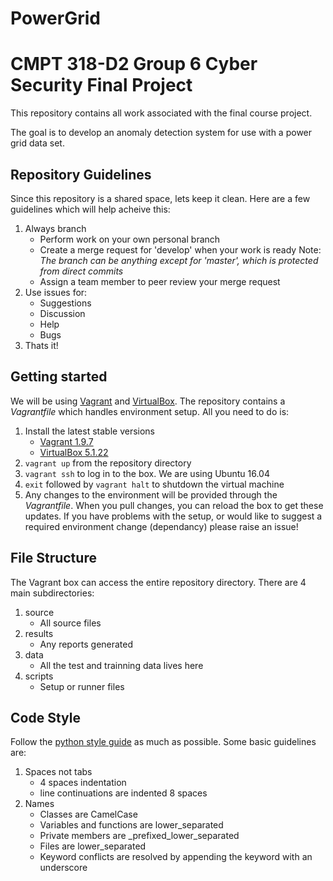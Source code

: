 # PowerGrid 
# CMPT 318-D2 Group 6 Cyber Security Final Project

This repository contains all work associated with the final course project.

The goal is to develop an anomaly detection system for use with a power grid data set.

## Repository Guidelines

Since this repository is a shared space, lets keep it clean. Here are a few guidelines which will help acheive this:

1. Always branch
    - Perform work on your own personal branch
    - Create a merge request for 'develop' when your work is ready
        Note: _The branch can be anything except for 'master', which is protected from direct commits_
    - Assign a team member to peer review your merge request
2. Use issues for:
    - Suggestions
    - Discussion
    - Help
    - Bugs
3. Thats it!

## Getting started

We will be using [Vagrant](https://www.vagrantup.com/) and [VirtualBox](https://www.virtualbox.org/). The repository contains a _Vagrantfile_ which handles environment setup. All you need to do is:

1. Install the latest stable versions 
    - [Vagrant 1.9.7](https://www.vagrantup.com/downloads.html)
    - [VirtualBox 5.1.22](https://www.virtualbox.org/wiki/Downloads)
2. `vagrant up` from the repository directory
3. `vagrant ssh` to log in to the box. We are using Ubuntu 16.04
5. `exit` followed by `vagrant halt` to shutdown the virtual machine
4. Any changes to the environment will be provided through the _Vagrantfile_. When you pull changes, you can reload the box to get these updates. If you have problems with the setup, or would like to suggest a required environment change (dependancy) please raise an issue!

## File Structure

The Vagrant box can access the entire repository directory. There are 4 main subdirectories:

1. source
    - All source files
2. results
    - Any reports generated
3. data
    - All the test and trainning data lives here
4. scripts
   - Setup or runner files
   
## Code Style

Follow the [python style guide](https://www.python.org/dev/peps/pep-0008/) as much as possible. Some basic guidelines are:

1. Spaces not tabs
    - 4 spaces indentation
    - line continuations are indented 8 spaces
2. Names
    - Classes are CamelCase
    - Variables and functions are lower\_separated
    - Private members are \_prefixed\_lower\_separated
    - Files are lower\_separated
    - Keyword conflicts are resolved by appending the keyword with an underscore


